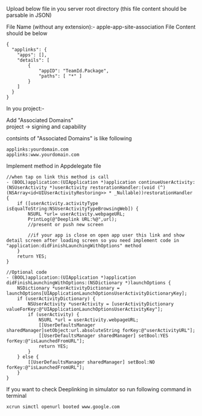 Upload below file in you server root directory (this file content should be parsable in JSON)

File Name (without any extension):- apple-app-site-association
File Content should be below
```
{
  "applinks": {
    "apps": [],
    "details": [
    	{
			"appID": "TeamId.Package",
			"paths": [ "*" ]
		}
    ]
  }
}
```

In you project:-

Add "Associated Domains"  
project -> signing and capability  


contsints of "Associated Domains" is like following  
```
applinks:yourdomain.com
applinks:www.yourdomain.com
```


Implement method in Appdelegate file

```
//when tap on link this method is call
- (BOOL)application:(UIApplication *)application continueUserActivity:(NSUserActivity *)userActivity restorationHandler:(void (^)(NSArray<id<UIUserActivityRestoring>> * _Nullable))restorationHandler {
    if ([userActivity.activityType isEqualToString:NSUserActivityTypeBrowsingWeb]) {
        NSURL *url= userActivity.webpageURL;
        PrintLog(@"Deeplink URL:%@",url);
		//present or push new screen
		
		//if your app is close on open app user this link and show detail screen after loading screen so you need implement code in "application:didFinishLaunchingWithOptions" method
	}
	return YES;
}

//Optional code
- (BOOL)application:(UIApplication *)application didFinishLaunchingWithOptions:(NSDictionary *)launchOptions {
	NSDictionary *userActivityDictionary = launchOptions[UIApplicationLaunchOptionsUserActivityDictionaryKey];
    if (userActivityDictionary) {
		NSUserActivity *userActivity = [userActivityDictionary valueForKey:@"UIApplicationLaunchOptionsUserActivityKey"];
        if (userActivity) {
            NSURL *url = userActivity.webpageURL;
            [[UserDefaultsManager sharedManager]setObject:url.absoluteString forKey:@"userActivityURL"];
            [[UserDefaultsManager sharedManager] setBool:YES forKey:@"isLaunchedFromURL"];
            return YES;
        }
    } else {
        [[UserDefaultsManager sharedManager] setBool:NO forKey:@"isLaunchedFromURL"];
    }
}
```

If you want to check Deeplinking in simulator so run following command in terminal  
```
xcrun simctl openurl booted www.google.com
```
